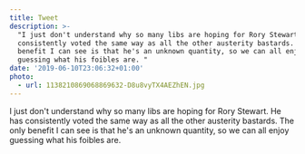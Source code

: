 ```yaml
---
title: Tweet
description: >-
  "I just don't understand why so many libs are hoping for Rory Stewart. He has
  consistently voted the same way as all the other austerity bastards. The only
  benefit I can see is that he's an unknown quantity, so we can all enjoy
  guessing what his foibles are. "
date: '2019-06-10T23:06:32+01:00'
photo:
  - url: 1138210869068869632-D8u8vyTX4AEZhEN.jpg
---
```

I just don't understand why so many libs are hoping for Rory Stewart. He has consistently voted the same way as all the other austerity bastards. The only benefit I can see is that he's an unknown quantity, so we can all enjoy guessing what his foibles are. 
